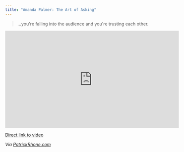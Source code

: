 ```yaml
---
title: "Amanda Palmer: The Art of Asking"
---
```

<blockquote><p>
  ...you're falling into the audience and you're trusting each other.
</p></blockquote>
<p><iframe src="http://embed.ted.com/talks/amanda_palmer_the_art_of_asking.html" width="560" height="315" frameborder="0" scrolling="no" webkitAllowFullScreen mozallowfullscreen allowFullScreen></iframe></p>
<p><a href="http://on.ted.com/Amanda">Direct link to video</a></p>
<p><em>Via <a href="http://patrickrhone.com/2013/03/05/amanda-palmer-the-art-of-asking/">PatrickRhone.com</a></em></p>
